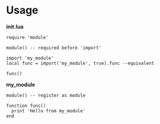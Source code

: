 # Usage


**init.lua**
```
require 'module'

module() -- required before 'import'

import 'my_module'
local func = import('my_module', true).func --equivalent

func()
```

**my_module**

```
module() -- register as module

function func()
  print 'Hello from my_module'
end
```
